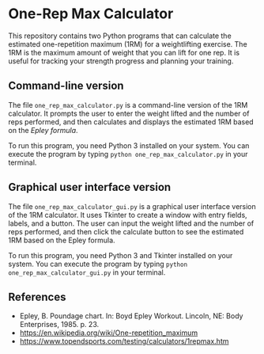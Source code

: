 # One-Rep Max Calculator

This repository contains two Python programs that can calculate the estimated one-repetition maximum (1RM) for a weightlifting exercise. The 1RM is the maximum amount of weight that you can lift for one rep. It is useful for tracking your strength progress and planning your training.

## Command-line version

The file `one_rep_max_calculator.py` is a command-line version of the 1RM calculator. It prompts the user to enter the weight lifted and the number of reps performed, and then calculates and displays the estimated 1RM based on the *Epley formula*.

To run this program, you need Python 3 installed on your system. You can execute the program by typing `python one_rep_max_calculator.py` in your terminal.

## Graphical user interface version

The file `one_rep_max_calculator_gui.py` is a graphical user interface version of the 1RM calculator. It uses Tkinter to create a window with entry fields, labels, and a button. The user can input the weight lifted and the number of reps performed, and then click the calculate button to see the estimated 1RM based on the Epley formula.

To run this program, you need Python 3 and Tkinter installed on your system. You can execute the program by typing `python one_rep_max_calculator_gui.py` in your terminal.

## References

- Epley, B. Poundage chart. In: Boyd Epley Workout. Lincoln, NE: Body Enterprises, 1985. p. 23.
- https://en.wikipedia.org/wiki/One-repetition_maximum
- https://www.topendsports.com/testing/calculators/1repmax.htm

<!-- author: Nitkarsh Chourasia -->
<!-- github_Username: NitkarshChourasia -->
<!-- github_profil_url: https://github.com/NitkarshChourasia -->